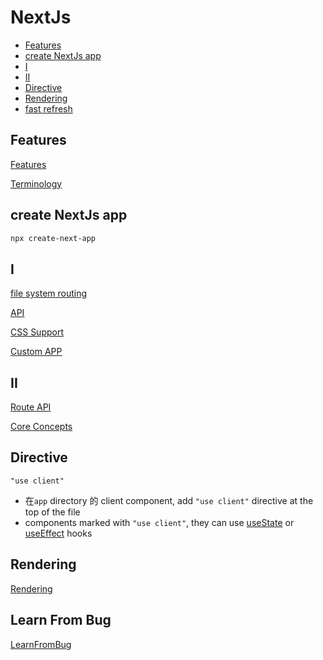 # NextJs

- [Features](#features)
- [create NextJs app](#create-nextjs-app)
- [I](#i)
- [II](#ii)
- [Directive](#directive)
- [Rendering](#rendering)
- [fast refresh](#fast-refresh)

## Features

[Features](NextJS_Features.md)

[Terminology](NextJS_Terminology.md)

## create NextJs app

```bash
npx create-next-app
```
## I

[file system routing](NextJs_File_System_Routing.md)

[API](NextJs_API.md)

[CSS Support](NextJs_CSS_Support.md)

[Custom APP](NextJS_Custom_App.md)

## II

[Route API](NextJS_Route_API.md)

[Core Concepts](NextJS_Core_Concepts.md)

## Directive

`"use client"`

- 在`app` directory 的 client component, add `"use client"` directive at the top of the file
- components marked with `"use client"`, they can use [useState]() or [useEffect]() hooks

## Rendering

[Rendering](NextJs_Rendering.md)

## Learn From Bug

[LearnFromBug](NextJS_Learn_From_Bug.md)


